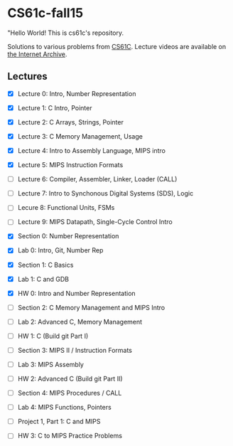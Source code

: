 # CS61c-fall15
"Hello World! This is cs61c's repository.

Solutions to various problems from [CS61C](http://inst.eecs.berkeley.edu/~cs61c/sp15/). Lecture videos are available on [the Internet Archive](https://archive.org/details/ucberkeley-webcast-PL-XXv-cvA_iCl2-D-FS5mk0jFF6cYSJs_).

## Lectures
- [x] Lecture 0: Intro, Number Representation
- [x] Lecture 1: C Intro, Pointer
- [x] Lecture 2: C Arrays, Strings, Pointer
- [x] Lecture 3: C Memory Management, Usage
- [x] Lecture 4: Intro to Assembly Language, MIPS intro
- [x] Lecture 5: MIPS Instruction Formats
- [ ] Lecture 6: Compiler, Assembler, Linker, Loader (CALL)
- [ ] Lecture 7: Intro to Synchonous Digital Systems (SDS), Logic
- [ ] Lecure 8: Functional Units, FSMs
- [ ] Lecture 9: MIPS Datapath, Single-Cycle Control Intro


- [x] Section 0: Number Representation
- [x] Lab 0: Intro, Git, Number Rep

- [x] Section 1: C Basics
- [x] Lab 1: C and GDB

- [x] HW 0: Intro and Number Representation

- [ ] Section 2: C Memory Management and MIPS Intro
- [ ] Lab 2: Advanced C, Memory Management

- [ ] HW 1: C (Build git Part I)

- [ ] Section 3: MIPS II / Instruction Formats
- [ ] Lab 3: MIPS Assembly

- [ ] HW 2: Advanced C (Build git Part II)

- [ ] Section 4: MIPS Procedures / CALL
- [ ] Lab 4: MIPS Functions, Pointers

- [ ] Project 1, Part 1: C and MIPS

- [ ] HW 3: C to MIPS Practice Problems

